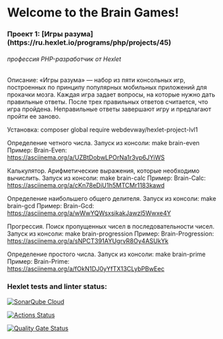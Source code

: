 <h1 text-align="center">Welcome to the Brain Games!</h1>
<h3 text-align="center">Проект 1: [Игры разума](https://ru.hexlet.io/programs/php/projects/45)</h3>
<h6 text-align="center">профессия PHP-разработчик от Hexlet</h6>

Описание: «Игры разума» — набор из пяти консольных игр, построенных по принципу популярных мобильных приложений для прокачки мозга. 
Каждая игра задает вопросы, на которые нужно дать правильные ответы. 
После трех правильных ответов считается, что игра пройдена. 
Неправильные ответы завершают игру и предлагают пройти ее заново.


Установка: composer global require webdevway/hexlet-project-lvl1


Определение четного числа.
Запуск из консоли: make brain-even
Пример: Brain-Even: https://asciinema.org/a/UZBtDobwLPOrNa1r3vp6JYiWS

Калькулятор. Арифметические выражения, которые необходимо вычислить.
Запуск из консоли: make brain-calc
Пример: Brain-Calc: https://asciinema.org/a/cKn78eDiU1h5MTCMr1183kawd

Определение наибольшего общего делителя.
Запуск из консоли: make brain-gcd
Пример: Brain-Gcd: https://asciinema.org/a/wWwYQWsxsikakJawzl5Wwxe4Y

Прогрессия. Поиск пропущенных чисел в последовательности чисел.
Запуск из консоли: make brain-progression
Пример: Brain-Progression: https://asciinema.org/a/sNPCT391AYUgrvR8Oy4ASUkYk

Определение простого числа.
Запуск из консоли: make brain-prime
Пример: Brain-Prime: https://asciinema.org/a/fOkN1DJ0yYfTX13CLybPBwEec


### Hexlet tests and linter status:

[![SonarQube Cloud](https://sonarcloud.io/images/project_badges/sonarcloud-light.svg)](https://sonarcloud.io/summary/new_code?id=webDevWay_php-project-lvl1)


[![Actions Status](https://github.com/webDevWay/php-project-lvl1/actions/workflows/hexlet-check.yml/badge.svg)](https://github.com/webDevWay/php-project-lvl1/actions)

[![Quality Gate Status](https://sonarcloud.io/api/project_badges/measure?project=webDevWay_php-project-lvl1&metric=alert_status)](https://sonarcloud.io/summary/new_code?id=webDevWay_php-project-lvl1)
